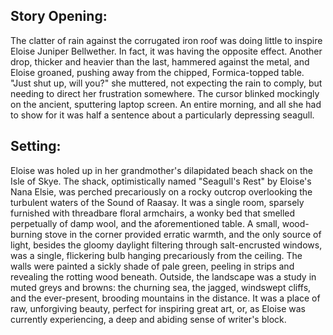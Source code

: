 ## Story Opening:

The clatter of rain against the corrugated iron roof was doing little to inspire Eloise Juniper Bellwether. In fact, it was having the opposite effect. Another drop, thicker and heavier than the last, hammered against the metal, and Eloise groaned, pushing away from the chipped, Formica-topped table. "Just shut up, will you?" she muttered, not expecting the rain to comply, but needing to direct her frustration somewhere. The cursor blinked mockingly on the ancient, sputtering laptop screen. An entire morning, and all she had to show for it was half a sentence about a particularly depressing seagull.

## Setting:

Eloise was holed up in her grandmother's dilapidated beach shack on the Isle of Skye. The shack, optimistically named "Seagull's Rest" by Eloise's Nana Elsie, was perched precariously on a rocky outcrop overlooking the turbulent waters of the Sound of Raasay. It was a single room, sparsely furnished with threadbare floral armchairs, a wonky bed that smelled perpetually of damp wool, and the aforementioned table. A small, wood-burning stove in the corner provided erratic warmth, and the only source of light, besides the gloomy daylight filtering through salt-encrusted windows, was a single, flickering bulb hanging precariously from the ceiling. The walls were painted a sickly shade of pale green, peeling in strips and revealing the rotting wood beneath. Outside, the landscape was a study in muted greys and browns: the churning sea, the jagged, windswept cliffs, and the ever-present, brooding mountains in the distance. It was a place of raw, unforgiving beauty, perfect for inspiring great art, or, as Eloise was currently experiencing, a deep and abiding sense of writer's block.
